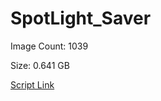# SpotLight_Saver

Image Count: 1039

Size: 0.641 GB

[Script Link](https://github.com/liuyal/Archive/blob/master/Python/Utilities/Miscellaneous/spotlight_saver.py)